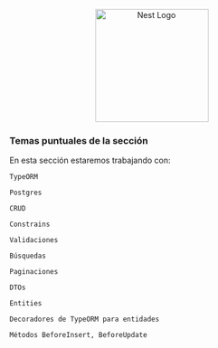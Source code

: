 <p align="center">
  <a href="http://nestjs.com/" target="blank"><img src="https://nestjs.com/img/logo-small.svg" width="200" alt="Nest Logo" /></a>
</p>


### Temas puntuales de la sección

En esta sección estaremos trabajando con:


    TypeORM

    Postgres

    CRUD

    Constrains

    Validaciones

    Búsquedas

    Paginaciones

    DTOs

    Entities

    Decoradores de TypeORM para entidades

    Métodos BeforeInsert, BeforeUpdate